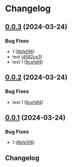 # Changelog

## [0.0.3](https://github.com/meowhq/release-please-kustomization-bump-demo/compare/v0.0.2...v0.0.3) (2024-03-24)


### Bug Fixes

* 1 ([9bfe5f6](https://github.com/meowhq/release-please-kustomization-bump-demo/commit/9bfe5f6995445a23614e72a943b0fab657f9b03e))
* test ([d582ce3](https://github.com/meowhq/release-please-kustomization-bump-demo/commit/d582ce3839b8022a0f51bb0d9bdf0aa185994cb7))
* test 1 ([9cefdf4](https://github.com/meowhq/release-please-kustomization-bump-demo/commit/9cefdf416d42f2ee8d9f504226718441f0b0acd5))

## [0.0.2](https://github.com/sunggun-yu/release-please-kustomization-bump-demo/compare/v0.0.1...v0.0.2) (2024-03-24)


### Bug Fixes

* test 1 ([9cefdf4](https://github.com/sunggun-yu/release-please-kustomization-bump-demo/commit/9cefdf416d42f2ee8d9f504226718441f0b0acd5))

## [0.0.1](https://github.com/sunggun-yu/release-please-kustomization-bump-demo/compare/v0.0.0...v0.0.1) (2024-03-24)


### Bug Fixes

* 1 ([9bfe5f6](https://github.com/sunggun-yu/release-please-kustomization-bump-demo/commit/9bfe5f6995445a23614e72a943b0fab657f9b03e))

## Changelog
